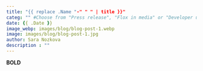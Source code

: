 ```yaml
---
title: "{{ replace .Name "-" " " | title }}"
categ: "" #Choose from "Press release", "Flox in media" or "Developer update"
date: {{ .Date }}
image_webp: images/blog/blog-post-1.webp
image: images/blog/blog-post-1.jpg
author: Sara Nozkova
description : ""
---
```


**BOLD** 













